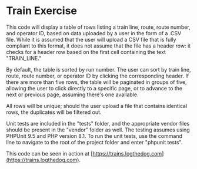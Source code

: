 # Train Exercise

This code will display a table of rows listing a train line, route, route number, and operator ID, based on data uploaded by a user in the form
of a .CSV file. While it is assumed that the user will upload a CSV file that is fully compliant to this format, it does not assume that the 
file has a header row: it checks for a header row based on the first cell containing the text "TRAIN_LINE."

By default, the table is sorted by run number. The user can sort by train line, route, route number, or operator ID by clicking the corresponding 
header. If there are more than five rows, the table will be paginated in groups of five, allowing the user to click directly to a specific page, 
or to advance to the next or previous page, assuming there's one available.

All rows will be unique; should the user upload a file that contains identical rows, the duplicates will be filtered out.

Unit tests are included in the "tests" folder, and the appropriate vendor files should be present in the "vendor" folder as well. The testing 
assumes using PHPUnit 9.5 and PHP version 8.1. To run the unit tests, use the command line to navigate to the root of the project folder and 
enter "phpunit tests".

This code can be seen in action at [https://trains.logthedog.com](https://trains.logthedog.com).
